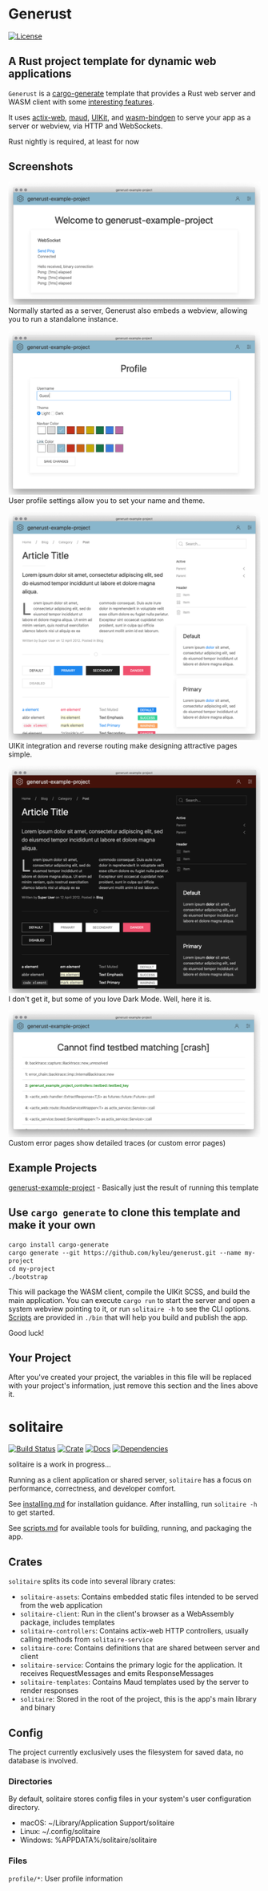 # Generust

[![License](https://img.shields.io/badge/license-MIT-blue.svg)](License)

## A Rust project template for dynamic web applications

`Generust` is a [cargo-generate](https://github.com/ashleygwilliams/cargo-generate) template that provides a Rust web server and WASM client with some [interesting features](doc/features.md).

It uses [actix-web](https://actix.rs), [maud](https://maud.lambda.xyz), [UIKit](https://getuikit.com), and [wasm-bindgen](https://github.com/rustwasm/wasm-bindgen) to serve your app as a server or webview, via HTTP and WebSockets.

Rust nightly is required, at least for now

## Screenshots

![Index Page](doc/images/01_index.png)
Normally started as a server, Generust also embeds a webview, allowing you to run a standalone instance.

![User Profile](doc/images/02_profile.png)
User profile settings allow you to set your name and theme.

![UIKit](doc/images/03_gallery.png)
UIKit integration and reverse routing make designing attractive pages simple.

![Dark Mode](doc/images/04_gallery_dark.png)
I don't get it, but some of you love Dark Mode. Well, here it is.

![Backtrace](doc/images/05_backtrace.png)
Custom error pages show detailed traces (or custom error pages)

## Example Projects

[generust-example-project](https://github.com/kyleu/generust-example-project) - Basically just the result of running this template

## Use `cargo generate` to clone this template and make it your own

```script
cargo install cargo-generate
cargo generate --git https://github.com/kyleu/generust.git --name my-project
cd my-project
./bootstrap
```

This will package the WASM client, compile the UIKit SCSS, and build the main application.
You can execute `cargo run` to start the server and open a system webview pointing to it, or run `solitaire -h` to see the CLI options.
[Scripts](doc/scripts.md) are provided in `./bin` that will help you build and publish the app.

Good luck!

## Your Project

After you've created your project, the variables in this file will be replaced with your project's information, just remove this section and the lines above it.

# solitaire

[![Build Status](https://travis-ci.org/solitaire/solitaire.svg?branch=master)](https://travis-ci.org/solitaire/solitaire)
[![Crate](https://meritbadge.herokuapp.com/solitaire)](https://crates.io/crates/solitaire)
[![Docs](https://docs.rs/solitaire/badge.svg)](https://docs.rs/solitaire)
[![Dependencies](https://deps.rs/repo/github/solitaire/solitaire/status.svg)](https://deps.rs/repo/github/solitaire/solitaire)

solitaire is a work in progress...

Running as a client application or shared server, `solitaire` has a focus on performance, correctness, and developer comfort.

See [installing.md](doc/installing.md) for installation guidance. After installing, run `solitaire -h` to get started.

See [scripts.md](doc/scripts.md) for available tools for building, running, and packaging the app.

## Crates

`solitaire` splits its code into several library crates:

- `solitaire-assets`: Contains embedded static files intended to be served from the web application
- `solitaire-client`: Run in the client's browser as a WebAssembly package, includes templates
- `solitaire-controllers`: Contains actix-web HTTP controllers, usually calling methods from `solitaire-service`
- `solitaire-core`: Contains definitions that are shared between server and client
- `solitaire-service`: Contains the primary logic for the application. It receives RequestMessages and emits ResponseMessages
- `solitaire-templates`: Contains Maud templates used by the server to render responses
- `solitaire`: Stored in the root of the project, this is the app's main library and binary

## Config

The project currently exclusively uses the filesystem for saved data, no database is involved.

### Directories

By default, solitaire stores config files in your system's user configuration directory.

- macOS: ~/Library/Application Support/solitaire
- Linux: ~/.config/solitaire
- Windows: %APPDATA%/solitaire/solitaire

### Files

`profile/*`: User profile information
